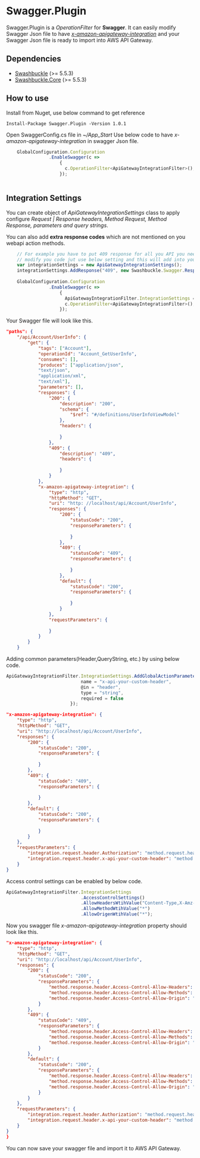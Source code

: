 # Swagger.Plugin

Swagger.Plugin is a *OperationFilter* for **Swagger**. It can easily modify Swagger Json file to have _[x-amazon-apigateway-integration](https://docs.aws.amazon.com/apigateway/latest/developerguide/api-gateway-swagger-extensions-integration.html)_ and your Swagger Json file is ready to import into AWS API Gateway.

## Dependencies

-   [Swashbuckle](https://www.nuget.org/packages/Swashbuckle/)  (>= 5.5.3)
-   [Swashbuckle.Core](https://www.nuget.org/packages/Swashbuckle.Core/)  (>= 5.5.3)

## How to use

Install from Nuget, use below command to get reference  

    Install-Package Swagger.Plugin -Version 1.0.1

Open SwaggerConfig.cs file in _~/App_Start_ Use below code to have _x-amazon-apigateway-integration_ in swagger Json file.
```javascript
	GlobalConfiguration.Configuration 
                .EnableSwagger(c =>
                    {
	                  c.OperationFilter<ApiGatewayIntegrationFilter>();  
                    });
  
```
## Integration Settings

You can create object of _ApiGatewayIntegrationSettings_ class to apply configure  *Request | Response headers, Method Request, Method Response, parameters and query strings*.

You can also add **extra response codes** which are not mentioned on you webapi action methods.
```javascript
	// For example you have to put 409 response for all you API you need not to 
	// modify you code jut use below setting and this will add into your swagger Json file
	var integrationSettings = new ApiGatewayIntegrationSettings();
	integrationSettings.AddResponse("409", new Swashbuckle.Swagger.Response());
	
	GlobalConfiguration.Configuration 
                .EnableSwagger(c =>
                    {
					  ApiGatewayIntegrationFilter.IntegrationSettings = integrationSettings;                    
	                  c.OperationFilter<ApiGatewayIntegrationFilter>();  
                    });
```
Your Swagger file will look like this.

```json
"paths": {
	"/api/Account/UserInfo": {
		"get": {
			"tags": ["Account"],
			"operationId": "Account_GetUserInfo",
			"consumes": [],
			"produces": ["application/json",
			"text/json",
			"application/xml",
			"text/xml"],
			"parameters": [],
			"responses": {
				"200": {
					"description": "200",
					"schema": {
						"$ref": "#/definitions/UserInfoViewModel"
					},
					"headers": {
						
					}
				},
				"409": {
					"description": "409",
					"headers": {
						
					}
				}
			},
			"x-amazon-apigateway-integration": {
				"type": "http",
				"httpMethod": "GET",
				"uri": "http: //localhost/api/Account/UserInfo",
				"responses": {
					"200": {
						"statusCode": "200",
						"responseParameters": {
							
						}
					},
					"409": {
						"statusCode": "409",
						"responseParameters": {
							
						}
					},
					"default": {
						"statusCode": "200",
						"responseParameters": {
							
						}
					}
				},
				"requestParameters": {
					
				}
			}
		}
	}
```
Adding common parameters(Header,QueryString, etc.) by using below code.
```javascript
ApiGatewayIntegrationFilter.IntegrationSettings.AddGlobalActionParameter(new Parameter() {
                            name = "x-api-your-custom-header",
                            @in = "header",
                            type = "string",
                            required = false
                        });

```
```json
"x-amazon-apigateway-integration": {
	"type": "http",
	"httpMethod": "GET",
	"uri": "http://localhost/api/Account/UserInfo",
	"responses": {
		"200": {
			"statusCode": "200",
			"responseParameters": {
				
			}
		},
		"409": {
			"statusCode": "409",
			"responseParameters": {
				
			}
		},
		"default": {
			"statusCode": "200",
			"responseParameters": {
				
			}
		}
	},
	"requestParameters": {
		"integration.request.header.Authorization": "method.request.header.Authorization",
		"integration.request.header.x-api-your-custom-header": "method.request.header.x-api-your-custom-header"
	}
}
``` 

Access control settings can be enabled by below code.

```javascript
ApiGatewayIntegrationFilter.IntegrationSettings
                            .AccessControlSettings()
                            .AllowHeadersWtihValue("Content-Type,X-Amz-Date,Authorization,x-api-custom,X-Api-Key")
                            .AllowMethodWtihValue("*")
                            .AllowOrigenWtihValue("*");
```

Now you swagger file *x-amazon-apigateway-integration* property  should look like this.

```json
"x-amazon-apigateway-integration": {
	"type": "http",
	"httpMethod": "GET",
	"uri": "http://localhost/api/Account/UserInfo",
	"responses": {
		"200": {
			"statusCode": "200",
			"responseParameters": {
				"method.response.header.Access-Control-Allow-Headers": "'Content-Type,X-Amz-Date,Authorization,x-api-custom,X-Api-Key'",
				"method.response.header.Access-Control-Allow-Methods": "'*'",
				"method.response.header.Access-Control-Allow-Origin": "'*'"
			}
		},
		"409": {
			"statusCode": "409",
			"responseParameters": {
				"method.response.header.Access-Control-Allow-Headers": "'Content-Type,X-Amz-Date,Authorization,x-api-custom,X-Api-Key'",
				"method.response.header.Access-Control-Allow-Methods": "'*'",
				"method.response.header.Access-Control-Allow-Origin": "'*'"
			}
		},
		"default": {
			"statusCode": "200",
			"responseParameters": {
				"method.response.header.Access-Control-Allow-Headers": "'Content-Type,X-Amz-Date,Authorization,x-api-custom,X-Api-Key'",
				"method.response.header.Access-Control-Allow-Methods": "'*'",
				"method.response.header.Access-Control-Allow-Origin": "'*'"
			}
		}
	},
	"requestParameters": {
		"integration.request.header.Authorization": "method.request.header.Authorization",
		"integration.request.header.x-api-your-custom-header": "method.request.header.x-api-your-custom-header"
	}
}
}
```
You can now save your swagger file and import it to AWS API Gateway.

